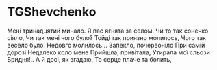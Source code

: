 # TGShevchenko

Мені тринадцятий минало.
Я пас ягнята за селом.
Чи то так сонечко сіяло,
Чи так мені чого було?
Тойді так приязно молилось,
Чого так весело було.
Недовго молилось...
Запекло, почервоніло
При самій дорозі
Недалеко коло мене
Прийшла, привітала,
Утирала мої сльози
Бридня!.. А й досі, як згадаю,
То серце плаче та болить,

